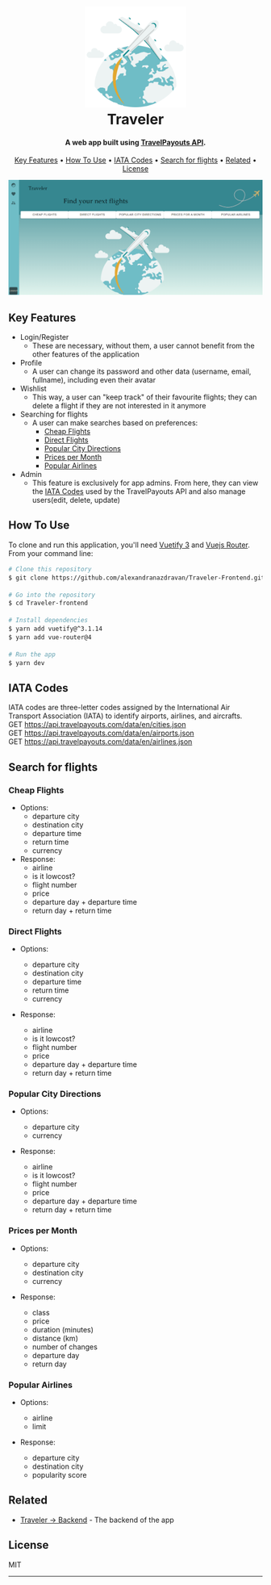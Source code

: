 <h1 align="center">
  <br>
  <img src="src\assets\logo\airplanes-are-flying-around-the-world-illustration-in-minimal-style-png.png" alt="Traveler" width="200"></a>
  <br>
  Traveler
  <br>
</h1>

<h4 align="center"> A web app built using <a href="https://rapidapi.com/Travelpayouts/api/flight-data/details" target="_blank">TravelPayouts API</a>.</h4>

<p align="center">
  <a href="#key-features">Key Features</a> •
  <a href="#how-to-use">How To Use</a> •
  <a href="#iata-codes">IATA Codes</a> •
  <a href="#search-for-flights">Search for flights</a> •
  <a href="#related">Related</a> •
  <a href="#license">License</a>
</p>

<p align="center">
  <img src="src\assets\app_ss\dashboard.png" width="800">
</p>

## Key Features

* Login/Register
  - These are necessary, without them, a user cannot benefit from the other features of the application
* Profile
  - A user can change its password and other data (username, email, fullname), including even their avatar
* Wishlist
   - This way, a user can "keep track" of their favourite flights; they can delete a flight if they are not interested in it anymore
*  Searching for flights
   - A user can make searches based on preferences:
		-  [Cheap Flights](#cheap-flights)
		-  [Direct Flights](#direct-flights)
		-  [Popular City Directions](#popular-city-directions)
		-  [Prices per Month](#prices-per-month)
		-  [Popular Airlines](#popular-airlines)
* Admin
   - This feature is exclusively for app admins. From here, they can view the [IATA Codes](#iata-codes) used by the TravelPayouts API and also manage users(edit, delete, update)


## How To Use

To clone and run this application, you'll need [Vuetify 3](https://vuetifyjs.com/en/) and [Vuejs Router](https://router.vuejs.org/installation.html). <br> From your command line:

```bash
# Clone this repository
$ git clone https://github.com/alexandranazdravan/Traveler-Frontend.git

# Go into the repository
$ cd Traveler-frontend

# Install dependencies
$ yarn add vuetify@^3.1.14
$ yarn add vue-router@4

# Run the app
$ yarn dev
```
## IATA Codes
IATA codes are three-letter codes assigned by the International Air Transport Association (IATA) to identify airports, airlines, and aircrafts. <br>
GET https://api.travelpayouts.com/data/en/cities.json  <br>
GET https://api.travelpayouts.com/data/en/airports.json  <br>
GET https://api.travelpayouts.com/data/en/airlines.json


## Search for flights
<h3 id="cheap-flights">Cheap Flights</h3>

* Options:
  - departure city
  - destination city
  - departure time
  - return time
  - currency
* Response:
  - airline
  - is it lowcost?
  - flight number
  - price
  - departure day + departure time
  - return day + return time
  
<h3 id="direct-flights">Direct Flights</h3>

* Options:
  - departure city
  - destination city
  - departure time
  - return time
  - currency
  
* Response:
  - airline
  - is it lowcost?
  - flight number
  - price
  - departure day + departure time
  - return day + return time
  
<h3 id="popular-city-directions">Popular City Directions</h3>

* Options:
  - departure city
  - currency
  
* Response:
  - airline
  - is it lowcost?
  - flight number
  - price
  - departure day + departure time
  - return day + return time
  
<h3 id="prices-per-month">Prices per Month</h3>

* Options:
  - departure city
  - destination city
  - currency
  
* Response:
  - class
  - price
  - duration (minutes)
  - distance (km)
  - number of changes
  - departure day
  - return day
  
<h3 id="popular-airlines">Popular Airlines</h3>

* Options:
  - airline
  - limit
  
* Response:
  - departure city
  - destination city
  - popularity score


## Related
  - [Traveler -> Backend](https://github.com/alexandranazdravan/Traveler-Frontend.git) - The backend of the app


## License

MIT

---
